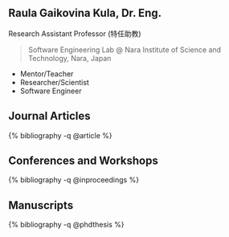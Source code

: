## Raula Gaikovina Kula, Dr. Eng.

Research Assistant Professor (特任助教)
> Software Engineering Lab @ Nara Institute of Science and Technology, Nara, Japan


* Mentor/Teacher
* Researcher/Scientist
* Software Engineer


## Journal Articles

{% bibliography -q @article %}

## Conferences and Workshops

{% bibliography -q @inproceedings %}

## Manuscripts

{% bibliography -q @phdthesis %}
